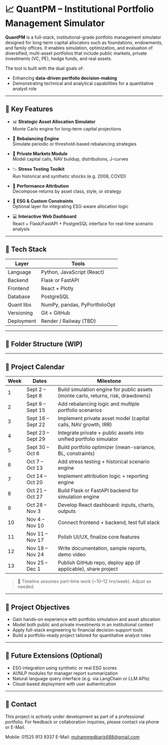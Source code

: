 # 📈 QuantPM – Institutional Portfolio Management Simulator

**QuantPM** is a full-stack, institutional-grade portfolio management simulator designed for long-term capital allocators such as foundations, endowments, and family offices. It enables simulation, optimization, and evaluation of diversified, multi-asset portfolios that include public markets, private investments (VC, PE), hedge funds, and real assets.

The tool is built with the dual goals of:
- Enhancing **data-driven portfolio decision-making**
- Demonstrating technical and analytical capabilities for a quantitative analyst role

---

## 🚀 Key Features

- 📊 **Strategic Asset Allocation Simulator**  
  Monte Carlo engine for long-term capital projections

- 🔄 **Rebalancing Engine**  
  Simulate periodic or threshold-based rebalancing strategies

- 🧱 **Private Markets Module**  
  Model capital calls, NAV buildup, distributions, J-curves

- 📉 **Stress Testing Toolkit**  
  Run historical and synthetic shocks (e.g. 2008, COVID)

- 📐 **Performance Attribution**  
  Decompose returns by asset class, style, or strategy

- 🧠 **ESG & Custom Constraints**  
  Optional layer for integrating ESG-aware allocation logic

- 💻 **Interactive Web Dashboard**  
  React + Flask/FastAPI + PostgreSQL interface for real-time scenario analysis

---

## 🧰 Tech Stack

| Layer        | Tools                            |
|--------------|----------------------------------|
| Language     | Python, JavaScript (React)       |
| Backend      | Flask or FastAPI                 |
| Frontend     | React + Plotly                   |
| Database     | PostgreSQL                       |
| Quant libs   | NumPy, pandas, PyPortfolioOpt    |
| Versioning   | Git + GitHub                     |
| Deployment   | Render / Railway (TBD)           |

---

## 📁 Folder Structure (WIP)


---

## 📅 Project Calendar

| Week | Dates | Milestone |
|------|-------|-----------|
| 1 | Sept 2 – Sept 8 | Build simulation engine for public assets (monte carlo, returns, risk, drawdowns) |
| 2 | Sept 9 – Sept 15 | Add rebalancing logic and multiple portfolio scenarios |
| 3 | Sept 16 – Sept 22 | Implement private asset model (capital calls, NAV growth, IRR) |
| 4 | Sept 23 – Sept 29 | Integrate private + public assets into unified portfolio simulator |
| 5 | Sept 30 – Oct 6  | Build portfolio optimizer (mean-variance, BL, constraints) |
| 6 | Oct 7 – Oct 13   | Add stress testing + historical scenario engine |
| 7 | Oct 14 – Oct 20  | Implement attribution logic + reporting engine |
| 8 | Oct 21 – Oct 27  | Build Flask or FastAPI backend for simulation engine |
| 9 | Oct 28 – Nov 3   | Develop React dashboard: inputs, charts, outputs |
| 10 | Nov 4 – Nov 10  | Connect frontend + backend, test full stack |
| 11 | Nov 11 – Nov 17 | Polish UI/UX, finalize core features |
| 12 | Nov 18 – Nov 24 | Write documentation, sample reports, demo video |
| 13 | Nov 25 – Dec 1  | Publish GitHub repo, deploy app (if applicable), share project |

> 🔁 Timeline assumes part-time work (~10–12 hrs/week). Adjust as needed.

---

## 🧭 Project Objectives

- Gain hands-on experience with portfolio simulation and asset allocation
- Model both public and private investments in an institutional context
- Apply full-stack engineering to financial decision-support tools
- Build a portfolio-ready project tailored for quantitative analyst roles

---

## 📌 Future Extensions (Optional)

- ESG integration using synthetic or real ESG scores
- AI/NLP modules for manager report summarization
- Natural language query interface (e.g. via LangChain or LLM APIs)
- Cloud-based deployment with user authentication

---

## 📮 Contact

This project is actively under development as part of a professional portfolio. For feedback or collaboration inquiries, please contact via phone or E-Mail.

Mobile: 01525 913 9337
E-Mail: muhammedbaris688@gmail.com


